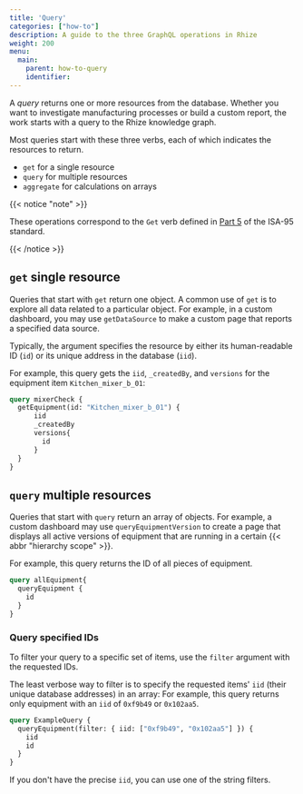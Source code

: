 ```yaml
---
title: 'Query'
categories: ["how-to"]
description: A guide to the three GraphQL operations in Rhize
weight: 200
menu:
  main:
    parent: how-to-query
    identifier:
---
```


A _query_ returns one or more resources from the database.
Whether you want to investigate manufacturing processes or build a custom report,
the work starts with a query to the Rhize knowledge graph.

Most queries start with these three verbs, each of which indicates the resources to return.

- `get` for a single resource
- `query` for multiple resources
- `aggregate` for calculations on arrays


{{< notice "note" >}}

These operations correspond to the `Get` verb defined in [Part 5](https://www.isa.org/products/ansi-isa-95-00-05-2018-enterprise-control-system-i) of the ISA-95 standard.

{{< /notice >}}

## `get` single resource

Queries that start with `get` return one object.
A common use of `get` is to explore all data related to a particular object.
For example, in a custom dashboard, you may use `getDataSource` to make a custom page that reports a specified data source.

Typically, the argument specifies the resource by either its human-readable ID (`id`) or its unique address in the database (`iid`).

For example, this query gets the `iid`, `_createdBy`, and `versions` for the equipment item `Kitchen_mixer_b_01`:

```graphql
query mixerCheck {
  getEquipment(id: "Kitchen_mixer_b_01") {
      iid
      _createdBy
      versions{
        id
      }
  }
}
```

## `query` multiple resources

Queries that start with `query` return an array of objects.
For example, a custom dashboard may use `queryEquipmentVersion` to create a page that displays all active versions of equipment that are running in a certain {{< abbr "hierarchy scope" >}}.

For example, this query returns the ID of all pieces of equipment.

```graphql
query allEquipment{
  queryEquipment {
    id
  }
}
```

### Query specified IDs

To filter your query to a specific set of items, use the `filter` argument with the requested IDs.

The least verbose way to filter is to specify the requested items' `iid` (their unique database addresses) in an array:
For example, this query returns only equipment with an `iid` of `0xf9b49` or `0x102aa5`.

```graphql
query ExampleQuery {
  queryEquipment(filter: { iid: ["0xf9b49", "0x102aa5"] }) {
    iid
    id
  }
}
```

If you don't have the precise `iid`, you can use one of the string filters.

